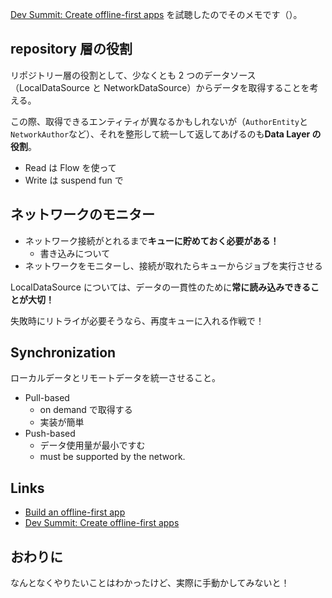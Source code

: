[Dev Summit: Create offline-first apps](https://www.youtube.com/watch?v=jaZ2gLMGUsM&list=PLWz5rJ2EKKc92MGTd1CgUtXZfhA74nUpb&index=7&ab_channel=AndroidDevelopers) を試聴したのでそのメモです（）。

## repository 層の役割

リポジトリー層の役割として、少なくとも 2 つのデータソース（LocalDataSource と NetworkDataSource）からデータを取得することを考える。

この際、取得できるエンティティが異なるかもしれないが（`AuthorEntity`と`NetworkAuthor`など）、それを整形して統一して返してあげるのも**Data Layer の役割**。

- Read は Flow を使って
- Write は suspend fun で

## ネットワークのモニター

- ネットワーク接続がとれるまで**キューに貯めておく必要がある！**
  - 書き込みについて
- ネットワークをモニターし、接続が取れたらキューからジョブを実行させる

LocalDataSource については、データの一貫性のために**常に読み込みできることが大切！**

失敗時にリトライが必要そうなら、再度キューに入れる作戦で！

## Synchronization

ローカルデータとリモートデータを統一させること。

- Pull-based
  - on demand で取得する
  - 実装が簡単
- Push-based
  - データ使用量が最小ですむ
  - must be supported by the network.

## Links

- [Build an offline-first app](https://developer.android.com/topic/architecture/data-layer/offline-first)
- [Dev Summit: Create offline-first apps](https://www.youtube.com/watch?v=jaZ2gLMGUsM&list=PLWz5rJ2EKKc92MGTd1CgUtXZfhA74nUpb&index=7&ab_channel=AndroidDevelopers)

## おわりに

なんとなくやりたいことはわかったけど、実際に手動かしてみないと！
